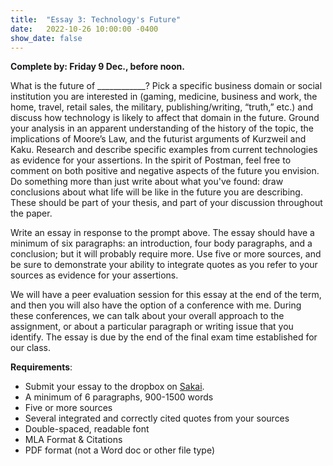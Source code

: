 ```yaml
---
title:  "Essay 3: Technology's Future"
date:   2022-10-26 10:00:00 -0400
show_date: false
---
```

**Complete by: Friday 9 Dec., before noon.**

What is the future of ____________? Pick a specific business domain or social institution you are interested in (gaming, medicine, business and work, the home, travel, retail sales, the military, publishing/writing, “truth,” etc.) and discuss how technology is likely to affect that domain in the future. Ground your analysis in an apparent understanding of the history of the topic, the implications of Moore’s Law, and the futurist arguments of Kurzweil and Kaku. Research and describe specific examples from current technologies as evidence for your assertions. In the spirit of Postman, feel free to comment on both positive and negative aspects of the future you envision. Do something more than just write about what you've found: draw conclusions about what life will be like in the future you are describing. These should be part of your thesis, and part of your discussion throughout the paper.

Write an essay in response to the prompt above. The essay should have a minimum of six paragraphs: an introduction, four body paragraphs, and a conclusion; but it will probably require more. Use five or more sources, and be sure to demonstrate your ability to integrate quotes as you refer to your sources as evidence for your assertions.

We will have a peer evaluation session for this essay at the end of the term, and then you will also have the option of a conference with me. During these conferences, we can talk about your overall approach to the assignment, or about a particular paragraph or writing issue that you identify. The essay is due by the end of the final exam time established for our class.

**Requirements**:

- Submit your essay to the dropbox on [Sakai](//sakai.washjeff.edu).
- A minimum of 6 paragraphs, 900-1500 words
- Five or more sources
- Several integrated and correctly cited quotes from your sources 
- Double-spaced, readable font
- MLA Format & Citations
- PDF format (not a Word doc or other file type)
